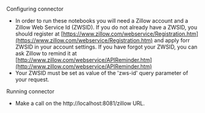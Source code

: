 Configuring connector

- In order to run these notebooks you will need a Zillow account and a Zillow Web Service Id (ZWSID). If you do not already have a ZWSID, you should register at [https://www.zillow.com/webservice/Registration.htm](https://www.zillow.com/webservice/Registration.htm) and apply forr ZWSID in your account settings. If you have forgot your ZWSID, you can ask Zillow to remind it at [http://www.zillow.com/webservice/APIReminder.htm](http://www.zillow.com/webservice/APIReminder.htm)
- Your ZWSID must be set as value of the 'zws-id' query parameter of your request.


Running connector

- Make a call on the http://localhost:8081/zillow URL.